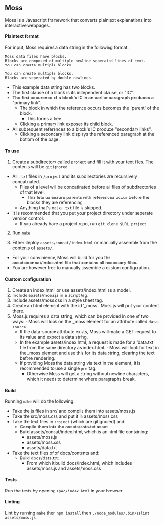 ## Moss ##
Moss is a Javascript framework that converts plaintext explanations into interactive webpages.

#### Plaintext format ####

For input, Moss requires a data string in the following format:

```
Moss data files have blocks.
Blocks are composed of multiple newline seperated lines of text.
You can create multiple blocks.

You can create multiple blocks.
Blocks are seperated by double newlines.
```
- This example data string has two blocks.
- The first clause of a block is its independent clause, or "IC".
- The first occurence of a block's IC in an earlier paragraph produces a "primary link".
  - The block in which the reference occurs becomes the 'parent' of the block.
    - This forms a tree.
  - Clicking a primary link exposes its child block.
- All subsequent references to a block's IC produce "secondary links".
  - Clicking a secondary link displays the referenced paragraph at the bottom of the page.

#### To use ####

1. Create a subdirectory called `project` and fill it with your text files. The contents will be `gitignored`.
  - All `.txt` files in `/project` and its subdirectories are recursively concatinated.
    - Files of a level will be concatinated before all files of subdirectories of that level.
      - This lets us ensure parents with references occur before the blocks they are referencing.
    - Anything that's not a `.txt` file is skipped.
  - It is recommended that you put your project directory under seperate version control.
    - If you already have a project repo, run `git clone $URL project`

2. Run `make`

3. Either deploy `assets/concat/index.html` or manually assemble from the contents of `assets/`.
  - For your convinience, Moss will build for you the assets/concat/index.html file that contains all necessary files.
  - You are however free to manually assemble a custom configuration.

#### Custom configuration ####

  1. Create an index.html, or use assets/index.html as a model.
  2. Include assets/moss.js in a script tag.
  3. Include assets/moss.css in a style sheet tag.
  4. Create an html element with the id '\_moss'. Moss.js will put your content there.
  5. Moss.js requires a data string, which can be provided in one of two ways:
    - Moss will look on the \_moss element for an attribute called `data-source`.
      - If the data-source attribute exists, Moss will make a GET request to its value and expect a data string.
      - In the example assets/index.html, a request is made for a /data.txt file from the same directory as index.html.
    - Moss will look for text in the \_moss element and use this for its data string, clearing the text before rendering.
      - If providing Moss the data string via text in the element, it is recommended to use a single `pre` tag.
        - Otherwise Moss will get a string without newline characters, which it needs to determine where paragraphs break.

#### Build ####

Running `make` will do the following:
- Take the js files in src/ and compile them into assets/moss.js
- Take the src/moss.css and put it in assets/moss.css
- Take the text files in `project` (which are gitignored) and:
  - Compile them into the assets/data.txt asset
  - Build assets/concat/index.html, which is an html file containing:
    - assets/moss.js
    - assets/moss.css
    - assets/data.txt
- Take the text files of of docs/contents and:
  - Build docs/data.txt:
    - From which it build docs/index.html, which includes assets/moss.js and assets/moss.css

#### Tests ####

Run the tests by opening `spec/index.html` in your browser.

#### Linting ####

Lint by running `make` then `npm install` then `./node_modules/.bin/eslint assets/moss.js`
